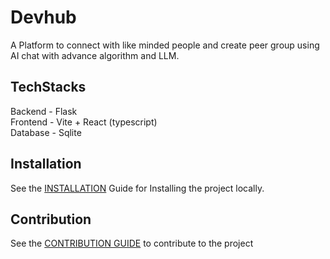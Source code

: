 # Devhub

A Platform to connect with like minded people and create peer group using AI chat with advance algorithm and LLM. 

## TechStacks

Backend - Flask<br>
Frontend - Vite + React (typescript)<br>
Database - Sqlite

## Installation 

See the [INSTALLATION](INSTALLATION.md) Guide for Installing the project locally. 

## Contribution

See the [CONTRIBUTION GUIDE](CONTRIBUTION.md) to contribute to the project
